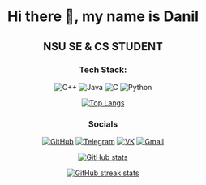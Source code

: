 <div align="center">

# Hi there 👋, my name is Danil
## NSU SE & CS STUDENT

### Tech Stack:

![C++](https://img.shields.io/badge/c++-%2300599C.svg?style=for-the-badge&logo=c%2B%2B&logoColor=white)
![Java](https://img.shields.io/badge/java-%23ED8B00.svg?style=for-the-badge&logo=openjdk&logoColor=white)
![C](https://img.shields.io/badge/c-%2300599C.svg?style=for-the-badge&logo=c&logoColor=white)
![Python](https://img.shields.io/badge/python-3670A0?style=for-the-badge&logo=python&logoColor=ffdd54)

[![Top Langs](https://github-readme-stats.vercel.app/api/top-langs/?username=01trisha&layout=compact&theme=dark&hide_border=true)](https://github.com/anuraghazra/github-readme-stats)

### Socials

[![GitHub](https://img.shields.io/badge/GitHub-181717?logo=github&logoColor=white)](https://github.com/01trisha)
[![Telegram](https://img.shields.io/badge/Telegram-26A5E4?logo=telegram&logoColor=white)](http://t.me/tgctrisha)
[![VK](https://img.shields.io/badge/VK-0077FF?logo=vk&logoColor=white)](https://vk.com/trishasct)
[![Gmail](https://img.shields.io/badge/Email-D14836?logo=gmail&logoColor=white)](mailto:daniltrishkin5@gmail.com)

[![GitHub stats](https://github-readme-stats.vercel.app/api?username=01trisha&show_icons=true&theme=dark&bg_color=0d1117&title_color=ffffff&text_color=ffffff&icon_color=58a6ff&hide_border=true)](https://github.com/01trisha)

[![GitHub streak stats](https://streak-stats.demolab.com/?user=01trisha&theme=dark&background=0d1117&ring=58a6ff&fire=58a6ff&currStreakNum=ffffff&sideNums=ffffff&currStreakLabel=ffffff&sideLabels=ffffff&dates=9e9e9e&hide_border=true)](https://github.com/01trisha)

</div>
